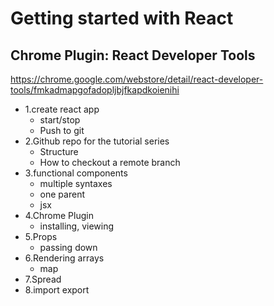 # Getting started with React

## Chrome Plugin: React Developer Tools

https://chrome.google.com/webstore/detail/react-developer-tools/fmkadmapgofadopljbjfkapdkoienihi

- 1.create react app
  - start/stop
  - Push to git
- 2.Github repo for the tutorial series
  - Structure
  - How to checkout a remote branch
- 3.functional components
  - multiple syntaxes
  - one parent
  - jsx
- 4.Chrome Plugin
  - installing, viewing
- 5.Props
  - passing down
- 6.Rendering arrays
  - map
- 7.Spread
- 8.import export
